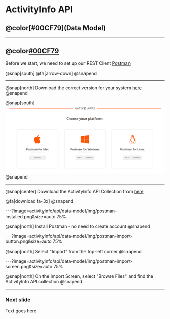# ActivityInfo API
## @color[#00CF79](Data Model)

---

## @color[#00CF79](Set-up)

Before we start, we need to set up our REST Client [Postman](https://www.getpostman.com/)

@snap[south]
@fa[arrow-down]
@snapend

---

@snap[north]
Download the correct version for your system [here]("https://www.getpostman.com/apps")
@snapend

@snap[south]
![](activityinfo/api/data-model/img/postman-apps.png)
@snapend

---

@snap[center]
Download the ActivityInfo API Collection from [here](https://github.com/jamiewhths/talks/activityinfo/api/data-model/resources/collections.api)

@fa[download fa-3x]
@snapend

---?image=activityinfo/api/data-model/img/postman-installed.png&size=auto 75%

@snap[north]
Install Postman - no need to create account
@snapend

---?image=activityinfo/api/data-model/img/postman-import-button.png&size=auto 75%

@snap[north]
Select "Import" from the top-left corner
@snapend

---?image=activityinfo/api/data-model/img/postman-import-screen.png&size=auto 75%

@snap[north]
On the Import Screen, select "Browse Files" and find the ActivityInfo API collection
@snapend

---

### Next slide

Text goes here
